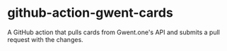 # github-action-gwent-cards
A GitHub action that pulls cards from Gwent.one's API and submits a pull request with the changes.
